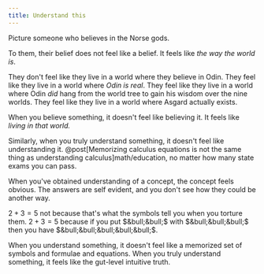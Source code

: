 ```yaml
---
title: Understand this
---
```

Picture someone who believes in the Norse gods.

To them, their belief does not feel like a belief. It feels like *the way the world is*.

They don't feel like they live in a world where they believe in Odin. They feel like they live in a world where *Odin is real*. They feel like they live in a world where Odin *did* hang from the world tree to gain his wisdom over the nine worlds. They feel like they live in a world where Asgard actually exists.

When you believe something, it doesn't feel like believing it. It feels like *living in that world.*

Similarly, when you truly understand something, it doesn't feel like understanding it. @post[Memorizing calculus equations is not the same thing as understanding calculus]math/education, no matter how many state exams you can pass.

When you've obtained understanding of a concept, the concept feels obvious. The answers are self evident, and you don't see how they could be another way.

$2 + 3 = 5$ not because that's what the symbols tell you when you torture them. $2 + 3 = 5$ because if you put $&bull;&bull;$ with $&bull;&bull;&bull;$ then you have $&bull;&bull;&bull;&bull;&bull;$.

When you understand something, it doesn't feel like a memorized set of symbols and formulae and equations. When you truly understand something, it feels like the gut-level intuitive truth.
